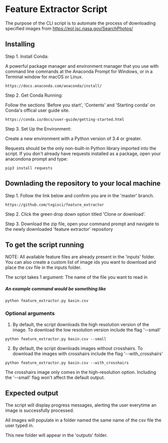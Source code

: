 # Feature Extractor Script

The purpose of the CLI script is to automate the process of downloading specified images from https://eol.jsc.nasa.gov/SearchPhotos/ 


## Installing
Step 1. Install Conda:

A powerful package manager and environment manager that you use with command line commands at the Anaconda Prompt for Windows, or in a Terminal window for macOS or Linux.
```
https://docs.anaconda.com/anaconda/install/
```


Step 2. Get Conda Running: 

Follow the sections 'Before you start', 'Contents' and 'Starting conda' on Conda's offical user guide site. 
```
https://conda.io/docs/user-guide/getting-started.html
```

Step 3. Set Up the Environment:

Create a new environment with a Python version of 3.4 or greater. 

Requests should be the only non-built-in Python library imported into the script. If you don't already have requests installed as a package, open your anacondona prompt and type:
```
pip3 install requests 
```



## Downlading the repository to your local machine

Step 1. Follow the link below and confirm you are in the 'master' branch.
```
https://github.com/txgisci/feature_extractor
```

Step 2. Click the green drop down option titled 'Clone or download'.

Step 3. Download the zip file, open your command prompt and navigate to the newly downloaded 'feature extractor' repository

## To get the script running

NOTE: All available feature files are already present in the 'inputs' folder. 
You can also create a custom list of image ids you want to download and place the csv file in the inputs folder. 

The script takes 1 argument: The name of the file you want to read in 
##### An example command would be something like

```
python feature_extractor.py basin.csv
```

### Optional arguments 

1. By default, the script downloads the high resolution version of the image. To download the low resolution version include the flag '--small' 
```
python feature_extractor.py basin.csv --small
```

2. By default, the script downloads images without crosshairs. To download the images with crosshairs include the flag '--with_crosshairs'
```
python feature_extractor.py basin.csv --with_crosshairs
```
The crosshairs image only comes in the high-resolution option. Including the '--small' flag won't affect the default output. 


## Expected output

The script will display progress messages, alerting the user everytime an image is successfully processed.

All images will populate in a folder named the same name of the csv file the user typed in. 

This new folder will appear in the 'outputs' folder.




